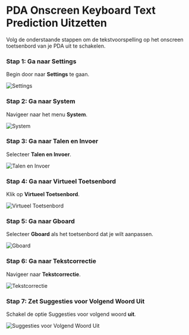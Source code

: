 # **PDA Onscreen Keyboard Text Prediction Uitzetten**

Volg de onderstaande stappen om de tekstvoorspelling op het onscreen toetsenbord van je PDA uit te schakelen.

### **Stap 1: Ga naar Settings**
Begin door naar **Settings** te gaan.

![Settings](https://github.com/user-attachments/assets/1febda26-db3d-4f62-a0a0-6e81fbdebe31)

### **Stap 2: Ga naar System**
Navigeer naar het menu **System**.

![System](https://github.com/user-attachments/assets/98fd6a03-846d-4651-a74d-b1694152cf12)

### **Stap 3: Ga naar Talen en Invoer**
Selecteer **Talen en Invoer**.

![Talen en Invoer](https://github.com/user-attachments/assets/fc70e0c1-4e52-42e6-b5f3-c7424552cb18)

### **Stap 4: Ga naar Virtueel Toetsenbord**
Klik op **Virtueel Toetsenbord**.

![Virtueel Toetsenbord](https://github.com/user-attachments/assets/86d94f23-8328-443f-8528-003825275676)

### **Stap 5: Ga naar Gboard**
Selecteer **Gboard** als het toetsenbord dat je wilt aanpassen.

![Gboard](https://github.com/user-attachments/assets/01c1fcdf-c20e-4336-8cfb-4637d401b230)

### **Stap 6: Ga naar Tekstcorrectie**
Navigeer naar **Tekstcorrectie**.

![Tekstcorrectie](https://github.com/user-attachments/assets/3334ab57-85eb-4cb0-b6aa-792bad87180d)

### **Stap 7: Zet Suggesties voor Volgend Woord Uit**
Schakel de optie Suggesties voor volgend woord **uit**.

![Suggesties voor Volgend Woord Uit](https://github.com/user-attachments/assets/1c1940a3-281a-4f84-8434-e7c5889a1118)
